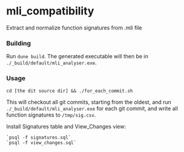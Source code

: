 # mli_compatibility
Extract and normalize function signatures from .mli file

### Building
Run `dune build`. The generated executable will then be in `./_build/default/mli_analyser.exe`.

### Usage

    cd [the dit source dir] && ./for_each_commit.sh

This will checkout all git commits,
starting from the oldest,
and run `./_build/default/mli_analyser.exe` for each git commit,
and write all function signatures to `/tmp/sig.csv`.

Install Signatures table and View_Changes view:

    `psql -f signatures.sql`
    `psql -f view_changes.sql`
